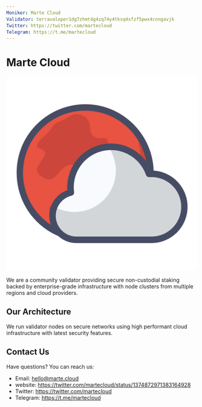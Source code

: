 ```yaml
---
Moniker: Marte Cloud
Validator: terravaloper1dg7zhmt4g4zq74y4tksq4xfzf5pwx4cnngavjk
Twitter: https://twitter.com/martecloud
Telegram: https://t.me/martecloud
---
```


# Marte Cloud
![Marte Cloud](marte-cloud.png)

We are a community validator providing secure non-custodial staking
backed by enterprise-grade infrastructure with node clusters from multiple regions and cloud providers.

## Our Architecture

We run validator nodes on secure networks using high performant cloud infrastructure with latest security features.

## Contact Us

Have questions? You can reach us:

- Email: hello@marte.cloud
- website: https://twitter.com/martecloud/status/1374872971383164928
- Twitter: https://twitter.com/martecloud
- Telegram: https://t.me/martecloud
